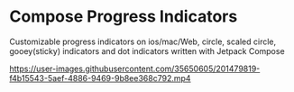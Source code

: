 # Compose Progress Indicators


Customizable progress indicators on ios/mac/Web, circle, scaled circle, gooey(sticky) indicators and dot
indicators written with Jetpack Compose


https://user-images.githubusercontent.com/35650605/201479819-f4b15543-5aef-4886-9469-9b8ee368c792.mp4

